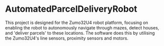 # AutomatedParcelDeliveryRobot
This project is designed for the Zumo32U4 robot platform, focusing on enabling the robot to autonomously navigate through mazes, detect houses, and 'deliver parcels' to these locations. The software does this by utilising the Zumo32U4's line sensors, proximity sensors and motors.
